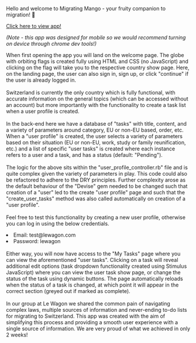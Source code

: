 Hello and welcome to Migrating Mango - your fruity companion to migration! 🥭

<a href="https://migrating-mango.herokuapp.com/" target="_blank">Click here to view app!</a>

<em>(Note - this app was designed for mobile so we would recommend turning on device through chrome dev tools!)</em>

When first opening the app you will land on the welcome page. The globe with orbiting flags is created fully using HTML and CSS (no JavaScript) and clicking on the flag will take you to the respective country show page. Here, on the landing page, the user can also sign in, sign up, or click "continue" if the user is already logged in.
<br>
<br>
Switzerland is currently the only country which is fully functional, with accurate information on the general topics (which can be accessed without an account) but more importantly with the functionality to create a task list when a user profile is created. 
<br>
<br>
In the back-end here we have a database of "tasks" with title, content, and a variety of parameters around category, EU or non-EU based, order, etc. When a "user profile" is created, the user selects a variety of parameters based on their situation (EU or non-EU, work, study or family reunification, etc.) and a list of specific "user tasks" is created where each instance refers to a user and a task, and has a status (default: "Pending").
<br>
<br>
The logic for the above sits within the "user_profile_controller.rb" file and is quite complex given the variety of parameters in play. This code could also be refactored to adhere to the DRY principles. Further complexity arose as the default behaviour of the "Devise" gem needed to be changed such that creation of a "user" led to the create "user profile" page and such that the "create_user_tasks" method was also called automatically on creation of a "user profile".
<br>
<br>
Feel free to test this functionality by creating a new user profile, otherwise you can log in using the below credentials.
<br>
<li>Email: test@lewagon.com</li>
<li>Password: lewagon</li>
<br>
Either way, you will now have access to the "My Tasks" page where you can view the aforementioned "user tasks". Clicking on a task will reveal additional edit options (task dropdown functionality created using Stimulus JavaScript) where you can view the user task show page, or change the status of the task using dynamic buttons. The page automatically reloads when the status of a task is changed, at which point it will appear in the correct section (greyed out if marked as complete).
<br>
<br>
In our group at Le Wagon we shared the common pain of navigating complex laws, multiple sources of information and never-ending to-do lists for migrating to Switzerland. This app was created with the aim of simplifying this process and providing a smooth user experience with a single source of information. We are very proud of what we achieved in only 2 weeks!
